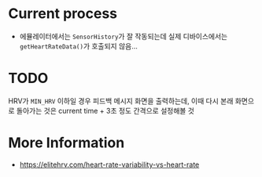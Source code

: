 # Current process

* 에뮬레이터에서는 `SensorHistory`가 잘 작동되는데 실제 디바이스에서는 `getHeartRateData()`가 호출되지 않음...

# TODO

HRV가 `MIN_HRV` 이하일 경우 피드백 메시지 화면을 출력하는데, 이때 다시 본래 화면으로 돌아가는 것은 current time + 3초 정도 간격으로 설정해볼 것

# More Information

* <https://elitehrv.com/heart-rate-variability-vs-heart-rate>

